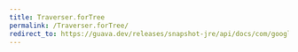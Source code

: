 ```yaml
---
title: Traverser.forTree
permalink: /Traverser.forTree/
redirect_to: https://guava.dev/releases/snapshot-jre/api/docs/com/google/common/graph/Traverser.html#forTree-com.google.common.graph.SuccessorsFunction-
---
```

